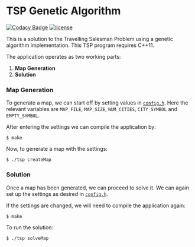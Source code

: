 # TSP Genetic Algorithm #

[![Codacy Badge](https://api.codacy.com/project/badge/Grade/7f6b74abf0924e6099ceec57eb8151c3)](https://www.codacy.com/app/suddir/TSP?utm_source=github.com&amp;utm_medium=referral&amp;utm_content=suddi/TSP&amp;utm_campaign=Badge_Grade)
[![license](https://img.shields.io/github/license/suddi/TSP.svg?maxAge=2592000)](https://github.com/suddi/TSP/blob/master/LICENSE)

This is a solution to the Travelling Salesman Problem using a genetic algorithm implementation.
This TSP program requires C++11.

The application operates as two working parts:

1. **Map Generation**
1. **Solution**


### Map Generation ###

To generate a map, we can start off by setting values in [`config.h`](config.h).
Here the relevant variables are `MAP_FILE`, `MAP_SIZE`, `NUM_CITIES`, `CITY_SYMBOL` and `EMPTY_SYMBOL`.

After entering the settings we can compile the application by:

    $ make

Now, to generate a map with the settings:

    $ ./tsp createMap

### Solution ###

Once a map has been generated, we can proceed to solve it.
We can again set up the settings as desired in [`config.h`](config.h).

If the settings are changed, we will need to compile the application again:

    $ make

To run the solution:

    $ ./tsp solveMap 
